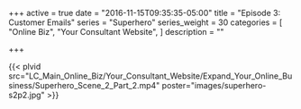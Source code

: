 +++
active = true
date = "2016-11-15T09:35:35-05:00"
title = "Episode 3: Customer Emails"
series = "Superhero"
series_weight = 30
categories = [
  "Online Biz",
  "Your Consultant Website",
]
description = ""

+++

{{< plvid src="LC_Main_Online_Biz/Your_Consultant_Website/Expand_Your_Online_Business/Superhero_Scene_2_Part_2.mp4" poster="images/superhero-s2p2.jpg" >}}
